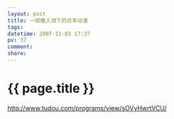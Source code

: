 ```yaml
---
layout: post
title: 一部催人泪下的日本动漫
tags: 
datetime: 2007-11-03 17:37
pv: 37
comment: 
share: 
---
```


{{ page.title }}
================

 <a href="http://www.tudou.com/programs/view/sOVyHwrtVCU/">http://www.tudou.com/programs/view/sOVyHwrtVCU/</a> 

